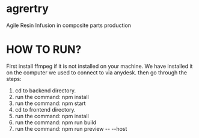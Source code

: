 # agrertry

Agile Resin Infusion in composite parts production

# HOW TO RUN?
First install ffmpeg if it is not installed on your machine. We have installed it on the computer we used to connect to via anydesk. 
then go through the steps:
1. cd to backend directory.
2. run the command: npm install
3. run the command: npm start
4. cd to frontend directory.
5. run the command: npm install
6. run the command: npm run build
7. run the command: npm run preview -- --host
